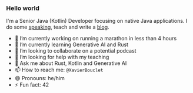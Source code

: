 ### Hello world

I'm a Senior Java (Kotlin) Developer focusing on native Java applications. I do some [speaking](https://www.xavierbouclet.com/conferences/), teach and write a [blog](https://mikrethor.github.io/blog/).


- 🔭 I’m currently working on running a marathon in less than 4 hours
- 🌱 I’m currently learning Generative AI and Rust
- 👯 I’m looking to collaborate on a potential podcast
- 🤔 I’m looking for help with my teaching
- 💬 Ask me about Rust, Kotlin and Generative AI
- 📫 How to reach me: `@XavierBouclet`
- 😄 Pronouns: he/him
- ⚡ Fun fact: 42
